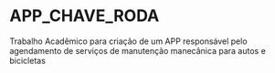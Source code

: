 # APP_CHAVE_RODA
Trabalho Acadêmico para criação de um APP responsável pelo agendamento de serviços de manutenção manecânica para autos e bicicletas
